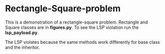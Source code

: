 # Rectangle-Square-problem

This is a demonstration of a rectangle-square problem. Rectangle and Square classes are in **figures.py**. To see the LSP violation run the **lsp_payload.py**.

The LSP violates because the same methods work differently for base class and the inheritor.